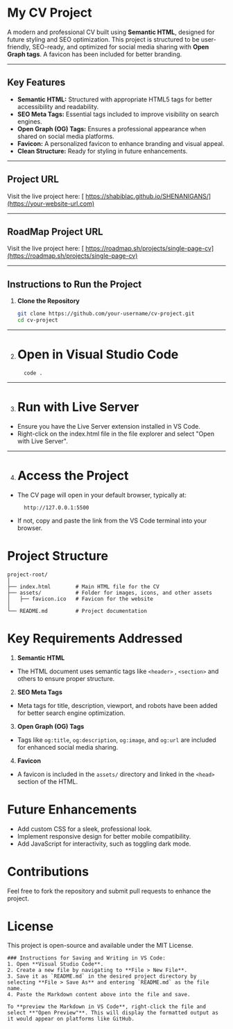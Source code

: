 # **My CV Project**

A modern and professional CV built using **Semantic HTML**, designed for future styling and SEO optimization. This project is structured to be user-friendly, SEO-ready, and optimized for social media sharing with **Open Graph tags**. A favicon has been included for better branding.

---

## **Key Features**
- **Semantic HTML:** Structured with appropriate HTML5 tags for better accessibility and readability.
- **SEO Meta Tags:** Essential tags included to improve visibility on search engines.
- **Open Graph (OG) Tags:** Ensures a professional appearance when shared on social media platforms.
- **Favicon:** A personalized favicon to enhance branding and visual appeal.
- **Clean Structure:** Ready for styling in future enhancements.

---

## **Project URL**
Visit the live project here: [ https://shabiblac.github.io/SHENANIGANS/](https://your-website-url.com)

---

## **RoadMap Project URL**
Visit the live project here: [ https://roadmap.sh/projects/single-page-cv](https://roadmap.sh/projects/single-page-cv)

---

## **Instructions to Run the Project**

1. **Clone the Repository**
   ```bash
   git clone https://github.com/your-username/cv-project.git
   cd cv-project
---

2. # Open in Visual Studio Code
         code .
---

3. # Run with Live Server 
- Ensure you have the Live Server extension installed in VS Code.
- Right-click on the index.html file in the file explorer and select "Open with Live Server".

---

4. # Access the Project
- The CV page will open in your default browser, typically at:

        http://127.0.0.1:5500

- If not, copy and paste the link from the VS Code terminal into your browser.

# Project Structure

    project-root/
    │
    ├── index.html        # Main HTML file for the CV
    ├── assets/           # Folder for images, icons, and other assets
    │   ├── favicon.ico   # Favicon for the website
    │
    └── README.md         # Project documentation
# Key Requirements Addressed
1. **Semantic HTML**

- The HTML document uses semantic tags like `<header>` , `<section>` and others to ensure proper structure.

2. **SEO Meta Tags**

- Meta tags for title, description, viewport, and robots have been added for better search engine optimization.

3. **Open Graph (OG) Tags**

- Tags like `og:title`, `og:description`, `og:image`, and `og:url` are included for enhanced social media sharing.

4. **Favicon**

- A favicon is included in the `assets/` directory and linked in the `<head> `section of the HTML.

# Future Enhancements
- Add custom CSS for a sleek, professional look.
- Implement responsive design for better mobile compatibility.
- Add JavaScript for interactivity, such as toggling dark mode.

# Contributions
Feel free to fork the repository and submit pull requests to enhance the project.

# License
This project is open-source and available under the MIT License.


    ### Instructions for Saving and Writing in VS Code:
    1. Open **Visual Studio Code**.
    2. Create a new file by navigating to **File > New File**.
    3. Save it as `README.md` in the desired project directory by selecting **File > Save As** and entering `README.md` as the file name.
    4. Paste the Markdown content above into the file and save.

    To **preview the Markdown in VS Code**, right-click the file and select **"Open Preview"**. This will display the formatted output as it would appear on platforms like GitHub.